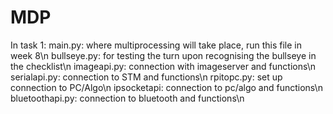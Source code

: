 # MDP

In task 1:
main.py: where multiprocessing will take place, run this file in week 8\n
bullseye.py: for testing the turn upon recognising the bullseye in the checklist\n
imageapi.py: connection with imageserver and functions\n
serialapi.py: connection to STM and functions\n
rpitopc.py: set up connection to PC/Algo\n
ipsocketapi: connection to pc/algo and functions\n
bluetoothapi.py: connection to bluetooth and functions\n
